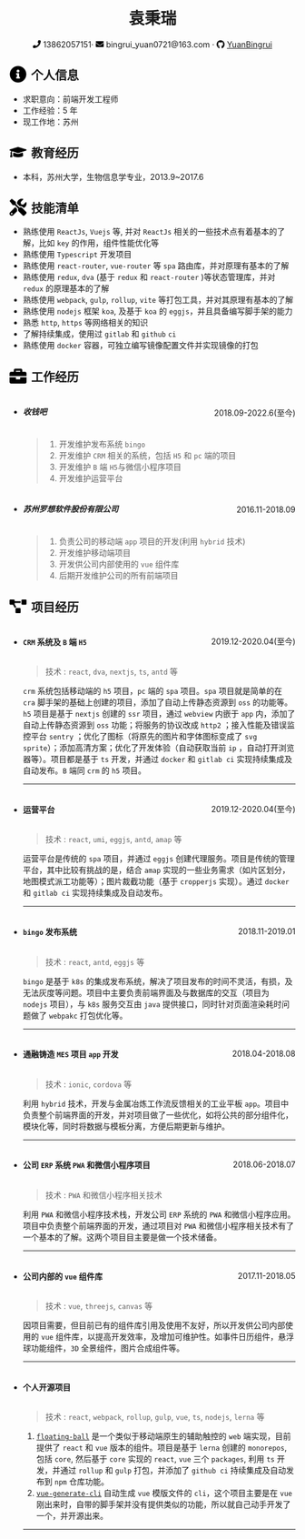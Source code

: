 <center>
  <h1>袁秉瑞</h1>
  <div style="display: flex; justify-content: center;">
    <div style="display: flex;align-items:center;">
      <img src="docs/assets/phone-solid.svg" width="14px" style="padding-right: 4px">
      <span>13862057151</span>
    </div>
    ·
    <div style="display: flex;align-items:center;padding: 0 4px">
      <img src="docs/assets/envelope-solid.svg" width="14px" style="padding-right: 4px">
      bingrui_yuan0721@163.com
    </div>
    ·
    <div style="display: flex;align-items:center;padding-left: 4px;">
      <img src="docs/assets/github-brands.svg" width="14px" style="padding-right: 4px">
      <a href="https://github.com/YuanBingrui">YuanBingrui</a>
    </div>
  </div>
</center>

## <div style="display: flex;align-items:center;"><img src="docs/assets/info-circle-solid.svg" width="30px" style="padding-right: 8px"> 个人信息 </div>

- 求职意向：前端开发工程师
- 工作经验：5 年
- 现工作地：苏州

## <div style="display: flex;align-items:center;"><img src="docs/assets/graduation-cap-solid.svg" width="30px" style="padding-right: 8px"> 教育经历 </div>

- 本科，苏州大学，生物信息学专业，2013.9~2017.6

## <div style="display: flex;align-items:center;"><img src="docs/assets/tools-solid.svg" width="30px" style="padding-right: 8px"> 技能清单 </div>

- 熟练使用 `ReactJs`, `Vuejs` 等, 并对 `ReactJs` 相关的一些技术点有着基本的了解，比如 `key` 的作用，组件性能优化等
- 熟练使用 `Typescript` 开发项目
- 熟练使用 `react-router`, `vue-router` 等 `spa` 路由库，并对原理有基本的了解
- 熟练使用 `redux`, `dva` (基于 `redux` 和 `react-router` )等状态管理库，并对 `redux` 的原理基本的了解
- 熟练使用 `webpack`, `gulp`, `rollup`, `vite` 等打包工具，并对其原理有基本的了解
- 熟练使用 `nodejs` 框架 `koa`, 及基于 `koa` 的 `eggjs`，并且具备编写脚手架的能力
- 熟悉 `http`, `https` 等网络相关的知识
- 了解持续集成，使用过 `gitlab` 和 `github` `ci`
- 熟练使用 `docker` 容器，可独立编写镜像配置文件并实现镜像的打包

## <div style="display: flex;align-items:center;"><img src="docs/assets/briefcase-solid.svg" width="30px" style="padding-right: 8px"> 工作经历 </div>

- <div style="display: flex;justify-content: space-between;align-items:center;">
    <h5>收钱吧</h5>
    2018.09-2022.6(至今)
  </div>

  > 1. 开发维护发布系统 `bingo`
  > 2. 开发维护 `CRM` 相关的系统，包括 `H5` 和 `pc` 端的项目
  > 3. 开发维护 `B` 端 `H5`与微信小程序项目
  > 4. 开发维护运营平台

- <div style="display: flex;justify-content: space-between;align-items:center;">
    <h5>苏州罗想软件股份有限公司</h5>
    2016.11-2018.09
  </div>

  > 1. 负责公司的移动端 `app` 项目的开发(利用 `hybrid` 技术)
  > 2. 开发维护移动端项目
  > 3. 开发供公司内部使用的 `vue` 组件库
  > 4. 后期开发维护公司的所有前端项目

## <div style="display: flex;align-items:center;"><img src="docs/assets/project-diagram-solid.svg" width="30px" style="padding-right: 8px"> 项目经历 </div>

- <div style="display: flex;justify-content: space-between;align-items:center;">
    <h4><code>CRM</code> 系统及 <code>B</code> 端 <code>H5</code></h4>
    2019.12-2020.04(至今)
  </div>

  > 技术 : `react`, `dva`, `nextjs`, `ts`, `antd` 等

  `crm` 系统包括移动端的 `h5` 项目，`pc` 端的 `spa` 项目。`spa` 项目就是简单的在 `cra` 脚手架的基础上创建的项目，添加了自动上传静态资源到 `oss` 的功能等。`h5` 项目是基于 `nextjs` 创建的 `ssr` 项目，通过 `webview` 内嵌于 `app` 内，添加了自动上传静态资源到 `oss` 功能；将服务的协议改成 `http2` ；接入性能及错误监控平台 `sentry` ；优化了图标（将原先的图片和字体图标变成了 `svg sprite`）；添加高清方案；优化了开发体验（自动获取当前 `ip` ，自动打开浏览器等）。项目都是基于 `ts` 开发，并通过 `docker` 和 `gitlab ci` 实现持续集成及自动发布。`B` 端同 `crm` 的 `h5` 项目。

  ***

- <div style="display: flex;justify-content: space-between;align-items:center;">
    <h4>运营平台</h4>
    2019.12-2020.04(至今)
  </div>

  > 技术 : `react`, `umi`, `eggjs`, `antd`, `amap` 等

  运营平台是传统的 `spa` 项目，并通过 `eggjs` 创建代理服务。项目是传统的管理平台，其中比较有挑战的是，结合 `amap` 实现的一些业务需求（如片区划分，地图模式派工功能等）；图片裁截功能（基于 `cropperjs` 实现）。通过 `docker` 和 `gitlab ci` 实现持续集成及自动发布。

  ***

- <div style="display: flex;justify-content: space-between;align-items:center;">
    <h4><code>bingo</code> 发布系统</h4>
    2018.11-2019.01
  </div>

  > 技术 : `react`, `antd`, `eggjs` 等

  `bingo` 是基于 `k8s` 的集成发布系统，解决了项目发布的时间不灵活，有损，及无法灰度等问题。项目中主要负责前端界面及与数据库的交互（项目为 `nodejs` 项目），与 `k8s` 服务交互由 `java` 提供接口，同时针对页面渲染耗时问题做了 `webpakc` 打包优化等。

  ***

- <div style="display: flex;justify-content: space-between;align-items:center;">
    <h4>通融铸造 <code>MES</code> 项目 <code>app</code> 开发</h4>
    2018.04-2018.08
  </div>

  > 技术 : `ionic`, `cordova` 等

  利用 `hybrid` 技术，开发与金属冶炼工作流反馈相关的工业平板 `app`。项目中负责整个前端界面的开发，并对项目做了一些优化，如将公共的部分组件化，模块化等，同时将数据与模板分离，方便后期更新与维护。

  ***

- <div style="display: flex;justify-content: space-between;align-items:center;">
    <h4>公司 <code>ERP</code> 系统 <code>PWA</code> 和微信小程序项目</h4>
    2018.06-2018.07
  </div>

  > 技术 : `PWA` 和微信小程序相关技术

  利用 `PWA` 和微信小程序技术栈，开发公司 `ERP` 系统的 `PWA` 和微信小程序应用。项目中负责整个前端界面的开发，通过项目对 `PWA` 和微信小程序相关技术有了一个基本的了解。这两个项目目主要是做一个技术储备。

  ***

- <div style="display: flex;justify-content: space-between;align-items:center;">
    <h4>公司内部的 <code>vue</code> 组件库</h4>
    2017.11-2018.05
  </div>

  > 技术 : `vue`, `threejs`, `canvas` 等

  因项目需要，但目前已有的组件库引用及使用不友好，所以开发供公司内部使用的 `vue` 组件库，以提高开发效率，及增加可维护性。如事件日历组件，悬浮球功能组件，`3D` 全景组件，图片合成组件等。

  ***

- <div style="display: flex;justify-content: space-between;align-items:center;">
    <h4>个人开源项目</h4>
  </div>

  > 技术 : `react`, `webpack`, `rollup`, `gulp`, `vue`, `ts`, `nodejs`, `lerna` 等

  1. [`floating-ball`](https://github.com/YuanBingrui/floating-ball) 是一个类似于移动端原生的辅助触控的 `web` 端实现，目前提供了 `react` 和 `vue` 版本的组件。项目是基于 `lerna` 创建的 `monorepos`, 包括 `core`, 然后基于 `core` 实现的 `react`, `vue` 三个 `packages`, 利用 `ts` 开发，并通过 `rollup` 和 `gulp` 打包，并添加了 `github ci` 持续集成及自动发布到 `npm` 仓库功能。
  2. [`vue-generate-cli`](https://github.com/YuanBingrui/vue-generate-cli) 自动生成 `vue` 模版文件的 `cli`，这个项目主要是在 `vue` 刚出来时，自带的脚手架并没有提供类似的功能，所以就自己动手开发了一个，并开源出来。

  ***
